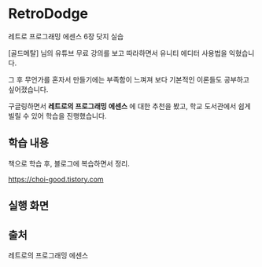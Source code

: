 # RetroDodge
레트로 프로그래밍 에센스 6장 닷지 실습

[골드메탈] 님의 유튜브 무료 강의를 보고 따라하면서 유니티 에디터 사용법을 익혔습니다.

그 후 무언가를 혼자서 만들기에는 부족함이 느껴져 보다 기본적인 이론들도 공부하고 싶어졌습니다.

구글링하면서 **레트로의 프로그래밍 에센스** 에 대한 추천을 봤고, 학교 도서관에서 쉽게 빌릴 수 있어 학습을 진행했습니다.

## 학습 내용
책으로 학습 후, 블로그에 복습하면서 정리.

<https://choi-good.tistory.com>

## 실행 화면





## 출처
레트로의 프로그래밍 에센스
